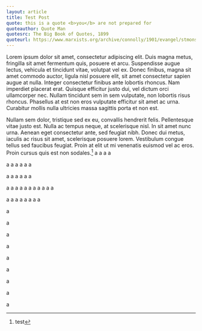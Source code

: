 ```yaml
---
layout: article
title: Test Post
quote: this is a quote <b>you</b> are not prepared for
quoteauthor: Quote Man
quotesrc: The Big Book of Quotes, 1899
quoteurl: https://www.marxists.org/archive/connolly/1901/evangel/stmonsoc.htm
---
```


Lorem ipsum dolor sit amet, consectetur adipiscing elit. Duis magna metus, fringilla sit amet fermentum quis, posuere et arcu. Suspendisse augue lectus, vehicula et tincidunt vitae, volutpat vel ex. Donec finibus, magna sit amet commodo auctor, ligula nisl posuere elit, sit amet consectetur sapien augue at nulla. Integer consectetur finibus ante lobortis rhoncus. Nam imperdiet placerat erat. Quisque efficitur justo dui, vel dictum orci ullamcorper nec. Nullam tincidunt sem in sem vulputate, non lobortis risus rhoncus. Phasellus at est non eros vulputate efficitur sit amet ac urna. Curabitur mollis nulla ultricies massa sagittis porta et non est.

Nullam sem dolor, tristique sed ex eu, convallis hendrerit felis. Pellentesque vitae justo est. Nulla ac tempus neque, at scelerisque nisl. In sit amet nunc urna. Aenean eget consectetur ante, sed feugiat nibh. Donec dui metus, iaculis ac risus sit amet, scelerisque posuere lorem. Vestibulum congue tellus sed faucibus feugiat. Proin at elit ut mi venenatis euismod vel ac eros. Proin cursus quis est non sodales.[^footnote]
a
a
a
a

a
a
a
a
a
a

a
a
a
a
a
a

a
a
a
a
a
a
a
a
a
a
a

a
a
a
a
a
a
a
a

a

a

a

a

a

a

a

a

a


[^footnote]: test